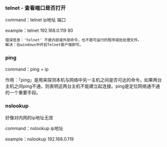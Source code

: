 

### telnet - 查看端口是否打开

command：telnet ip地址 端口

example：telnet 192.168.0.119 80

```txt
错误信息：'telnet' 不是内部或外部命令，也不是可运行的程序或批处理文件。
解决：在windows中开启Telnet客户端即可。
```

### ping

command：ping + ip

作用：「ping」是用来探测本机与网络中另一主机之间是否可达的命令，如果两台主机之间ping不通，则表明这两台主机不能建立起连接。ping是定位网络通不通的一个重要手段。

### nslookup

好像对内网的ip地址无效

command：nslookup ip地址

example：nslookup 192.168.0.119





